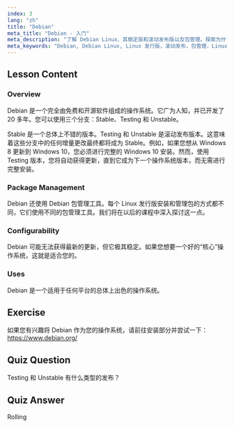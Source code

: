 ```yaml
---
index: 3
lang: "zh"
title: "Debian"
meta_title: "Debian - 入门"
meta_description: "了解 Debian Linux、其稳定版和滚动发布版以及包管理。探索为什么 Debian 是初学者和中级用户的绝佳核心操作系统。"
meta_keywords: "Debian, Debian Linux, Linux 发行版，滚动发布，包管理，Linux 教程，Linux 初学者，Linux 指南"
---
```


## Lesson Content

### Overview

Debian 是一个完全由免费和开源软件组成的操作系统。它广为人知，并已开发了 20 多年。您可以使用三个分支：Stable、Testing 和 Unstable。

Stable 是一个总体上不错的版本。Testing 和 Unstable 是滚动发布版本。这意味着这些分支中的任何增量更改最终都将成为 Stable。例如，如果您想从 Windows 8 更新到 Windows 10，您必须进行完整的 Windows 10 安装。然而，使用 Testing 版本，您将自动获得更新，直到它成为下一个操作系统版本，而无需进行完整安装。

### Package Management

Debian 还使用 Debian 包管理工具。每个 Linux 发行版安装和管理包的方式都不同，它们使用不同的包管理工具。我们将在以后的课程中深入探讨这一点。

### Configurability

Debian 可能无法获得最新的更新，但它极其稳定。如果您想要一个好的“核心”操作系统，这就是适合您的。

### Uses

Debian 是一个适用于任何平台的总体上出色的操作系统。

## Exercise

如果您有兴趣将 Debian 作为您的操作系统，请前往安装部分并尝试一下：<https://www.debian.org/>

## Quiz Question

Testing 和 Unstable 有什么类型的发布？

## Quiz Answer

Rolling
